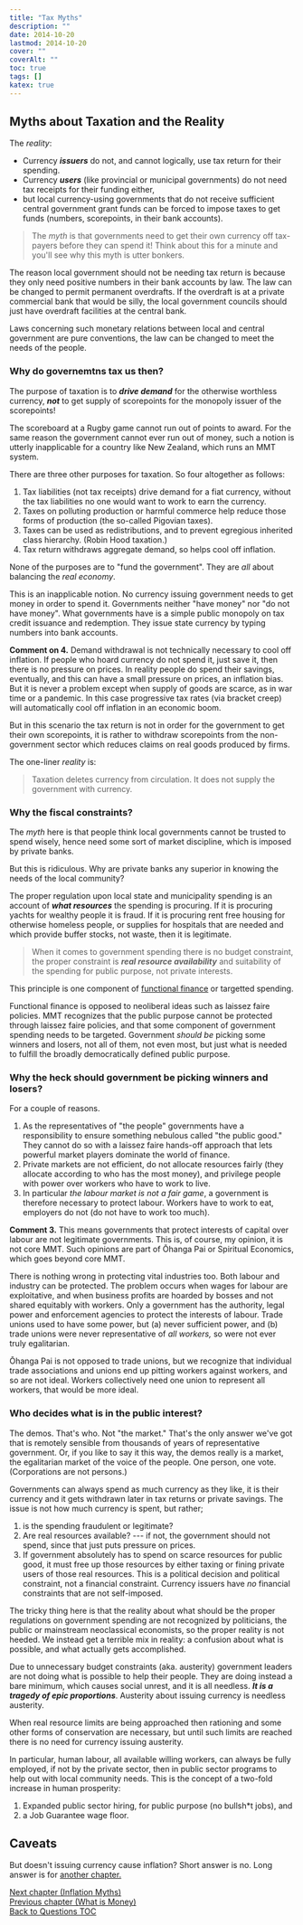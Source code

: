 ```yaml
---
title: "Tax Myths"
description: ""
date: 2014-10-20
lastmod: 2014-10-20
cover: ""
coverAlt: ""
toc: true
tags: []
katex: true
---
```


## Myths about Taxation and the Reality

The *reality*:

* Currency **_issuers_** do not, and cannot logically, use tax return for their spending.
* Currency **_users_** (like provincial or municipal governments) do not need tax receipts for their funding either,
* but local currency-using governments that do not receive sufficient central government grant funds can be forced to impose taxes to get funds (numbers, scorepoints, in their bank accounts).

> The *myth* is that governments need to get their own currency off tax-payers before they can spend it! 
Think about this for a minute and you'll see why this myth is utter bonkers.

The reason local government should not be needing tax return is because they only need positive numbers in their bank accounts by law. 
The law can be changed to permit permanent overdrafts.
If the overdraft is at a private commercial bank that would be silly, the local government councils should just have overdraft facilities at the central bank.

Laws concerning such monetary relations between local and central government are pure conventions, the law can be changed to meet the needs of the people.


### Why do governemtns tax us then?

The purpose of taxation is to **_drive demand_** for the otherwise worthless currency, **_not_** to get supply of scorepoints for the monopoly issuer of the scorepoints!

The scoreboard at a Rugby game cannot run out of points to award. 
For the same reason the government cannot ever run out of money, such a notion is utterly inapplicable for a country like New Zealand, which runs an MMT system.

There are three other purposes for taxation.  So four altogether as follows:
1. Tax liabilities (not tax receipts) drive demand for a fiat currency, without the tax liabilities no one would want to work to earn the currency.
2. Taxes on polluting production or harmful commerce help reduce those forms of production (the so-called Pigovian taxes).
3. Taxes can be used as redistributions, and to prevent egregious inherited class hierarchy. (Robin Hood taxation.)
4. Tax return withdraws aggregate demand, so helps cool off inflation.

None of the purposes are to "fund the government". They are *all* about balancing the *real economy*. 

This is an inapplicable notion. No currency issuing government needs to get money in order to spend it. 
Governments neither "have money" nor "do not have money". 
What governments have is a simple public monopoly on tax credit issuance and redemption. 
They issue state currency by typing numbers into bank accounts.

**Comment on 4.** Demand withdrawal is not technically necessary to cool off inflation. 
If people who hoard currency do not spend it, just save it, then there is no pressure on prices. 
In reality people do spend their savings, eventually, and this can have a small pressure on prices, an inflation bias. But it is never a problem except when supply of goods are scarce, as in war time or a pandemic. 
In this case progressive tax rates (via bracket creep) will automatically cool off inflation in an economic boom.

But in this scenario the tax return is not in order for the government to get their own scorepoints, it is rather to withdraw scorepoints from the non-government sector which reduces claims on real goods produced by firms. 

The one-liner *reality* is:

> Taxation deletes currency from circulation.  It does not supply the government with currency.


### Why the fiscal constraints?

The *myth* here is that people think local governments cannot be trusted to spend wisely, hence need some sort of market discipline, which is imposed by private banks.

But this is ridiculous. 
Why are private banks any superior in knowing the needs of the local community? 

The proper regulation upon local state and municipality spending is an account of **_what resources_** the spending is procuring. 
If it is procuring yachts for wealthy people it is fraud. 
If it is procuring rent free housing for otherwise homeless people, or supplies for hospitals that are needed and which provide buffer stocks, not waste, then it is legitimate.

> When it comes to government spending there is no budget constraint, the proper constraint is **_real resource availability_** and suitability of the spending for public purpose, not private interests.

This principle is one component of [functional finance](https://en.wikipedia.org/wiki/Functional_finance) or targetted spending.

Functional finance is opposed to neoliberal ideas such as laissez faire policies. 
MMT recognizes that the public purpose cannot be protected through laissez faire policies, and that some component of government spending needs to be targeted. 
Government *should be* picking some winners and losers, not all of them, not even most, but just what is needed to fulfill the broadly democratically defined public purpose.

### Why the heck should government be picking winners and losers?

For a couple of reasons.
1. As the representatives of "the people" governments have a responsibility to ensure something nebulous called "the public good." They cannot do so with a laissez faire hands-off approach that lets powerful market players dominate the world of finance.
2. Private markets are not efficient, do not allocate resources fairly (they allocate according to who has the most money), and privilege people with power over workers who have to work to live.
3. In particular *the labour market is not a fair game*, a government is therefore necessary to protect labour. Workers have to work to eat, employers do not (do not have to work too much).

**Comment 3.** This means governments that protect interests of capital over labour are not legitimate governments. 
This is, of course, my opinion, it is not core MMT. 
Such opinions are part of Ōhanga Pai or Spiritual Economics, which goes beyond core MMT.

There is nothing wrong in protecting vital industries too. 
Both labour and industry can be protected.  The problem occurs when wages for labour are exploitative, and when business profits are hoarded by bosses and not shared equitably with workers.
Only a government has the authority, legal power and enforcement agencies to protect the interests of labour. 
Trade unions used to have some power, but (a) never sufficient power, and (b) trade unions were never representative of *all workers,* so were not ever truly egalitarian.

Ōhanga Pai is not opposed to trade unions, but we recognize that individual trade associations and unions end up pitting workers against workers, and so are not ideal.
Workers collectively need one union to represent all workers, that would be more ideal.


### Who decides what is in the public interest?

The demos. That's who. Not "the market." 
That's the only answer we've got that is remotely sensible from thousands of years of representative government. 
Or, if you like to say it this way, the demos really is a market, the egalitarian market of the voice of the people. 
One person, one vote. (Corporations are not persons.)

Governments can always spend as much currency as they like, it is their currency and it gets withdrawn later in tax returns or private savings. 
The issue is not how much currency is spent, but rather; 

1. is the spending fraudulent or legitimate?
2. Are real resources available? --- if not, the government should not spend, since that just puts pressure on prices.
3. If government absolutely has to spend on scarce resources for public good, it must free up those resources by either taxing or fining private users of those real resources. This is a political decision and political constraint, not a financial constraint. Currency issuers have *no* financial constraints that are not self-imposed.

The tricky thing here is that the reality about what should be the proper regulations on government spending are not recognized by politicians, the public or mainstream neoclassical economists, so the proper reality is not heeded. We instead get a terrible mix in reality: a confusion about what is possible, and what actually gets accomplished.

Due to unnecessary budget constraints (aka. austerity) government leaders are not doing what is possible to help their people. 
They are doing instead a bare minimum, which causes social unrest, and it is all needless. 
**_It is a tragedy of epic proportions_**.
Austerity about issuing currency is needless austerity.

When real resource limits are being approached then rationing and some other forms of conservation are necessary, but until such limits are reached there is no need for currency issuing austerity. 

In particular, human labour, all available willing workers, can always be fully employed, if not by the private sector, then in public sector programs to help out with local community needs. 
This is the concept of a two-fold increase in human prosperity:

1. Expanded public sector hiring, for public purpose (no bullsh*t jobs), and
2. a Job Guarantee wage floor.

## Caveats

But doesn't issuing currency cause inflation?
Short answer is no. Long answer is for [another chapter.](../4_inflation_myths)

[Next chapter (Inflation Myths)](../4_inflation_myths)  
[Previous chapter (What is Money)](../2_what_is_money)  
[Back to Questions TOC](../)
